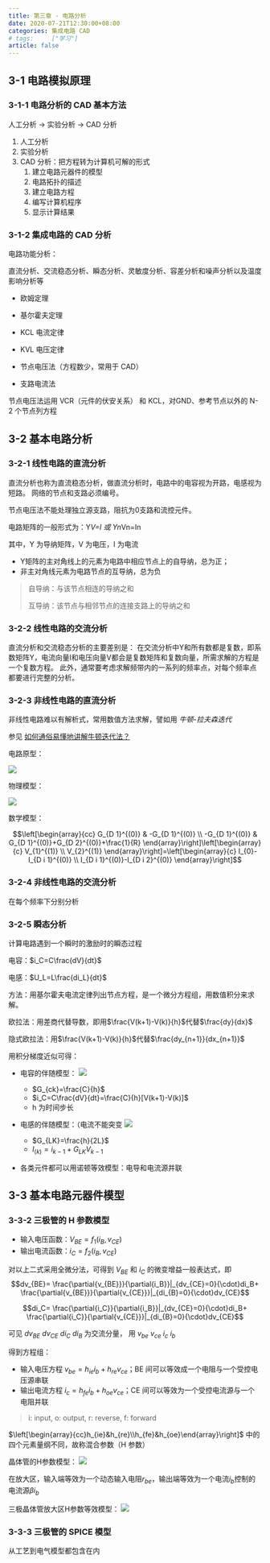 ```yaml
---
title: 第三章 - 电路分析
date: 2020-07-21T12:30:00+08:00
categories: 集成电路 CAD
# tags:		["学习"]
article: false
---
```


## 3-1 电路模拟原理

### 3-1-1 电路分析的 CAD 基本方法

人工分析 -> 实验分析 -> CAD 分析

1. 人工分析
2. 实验分析
3. CAD 分析：把方程转为计算机可解的形式
   1. 建立电路元器件的模型
   2. 电路拓扑的描述
   3. 建立电路方程
   4. 编写计算机程序
   5. 显示计算结果

### 3-1-2 集成电路的 CAD 分析

电路功能分析：

直流分析、交流稳态分析、瞬态分析、灵敏度分析、容差分析和噪声分析以及温度影响分析等

- 欧姆定理
- 基尔霍夫定理
- KCL 电流定律
- KVL 电压定律

- 节点电压法（方程数少，常用于 CAD）
- 支路电流法

节点电压法运用 VCR（元件的伏安关系） 和 KCL，对GND、参考节点以外的 N-2 个节点列方程

## 3-2 基本电路分析

### 3-2-1 线性电路的直流分析

直流分析也称为直流稳态分析，做直流分析时，电路中的电容视为开路，电感视为短路。
网络的节点和支路必须编号。

节点电压法不能处理独立源支路，阻抗为0支路和流控元件。

电路矩阵的一般形式为：Y*V=I 或 Yn*Vn=In

其中，Y 为导纳矩阵，V 为电压，I 为电流
- Y矩阵的主对角线上的元素为电路中相应节点上的自导纳，总为正；
- 非主对角线元素为电路节点的互导纳，总为负

> 自导纳：与该节点相连的导纳之和
> 
> 互导纳：该节点与相邻节点的连接支路上的导纳之和


### 3-2-2 线性电路的交流分析

直流分析和交流稳态分析的主要差别是：
在交流分析中Y和所有数都是复数，即系数矩阵Y，电流向量I和电压向量V都会是复数矩阵和复数向量，所需求解的方程是一个复数方程。
此外，通常要考虑求解频带内的一系列的频率点，对每个频率点都要进行完整的分析。

### 3-2-3 非线性电路的直流分析

非线性电路难以有解析式，常用数值方法求解，譬如用 *牛顿-拉夫森迭代* 

参见 [如何通俗易懂地讲解牛顿迭代法？](https://www.matongxue.com/madocs/205.html)

电路原型：

![](./cad-3/物理模型.png)

物理模型：

![](./cad-3/电路原型.png)

数学模型：

$$\left[\begin{array}{cc}
G_{D 1}^{(0)} & -G_{D 1}^{(0)} \\
-G_{D 1}^{(0)} & G_{D 1}^{(0)}+G_{D 2}^{(0)}+\frac{1}{R}
\end{array}\right]\left[\begin{array}{c}
V_{1}^{(1)} \\
V_{2}^{(1)}
\end{array}\right]=\left[\begin{array}{c}
I_{0}-I_{D i 1}^{(0)} \\
I_{D i 1}^{(0)}-I_{D i 2}^{(0)}
\end{array}\right]$$

### 3-2-4 非线性电路的交流分析

在每个频率下分别分析

### 3-2-5 瞬态分析

计算电路遇到一个瞬时的激励时的瞬态过程

电容：$i_C=C\frac{dV}{dt}$

电感：$U_L=L\frac{di_L}{dt}$

方法：用基尔霍夫电流定律列出节点方程，是一个微分方程组，用数值积分来求解。

欧拉法：用差商代替导数，即用$\frac{V(k+1)-V(k)}{h}$代替$\frac{dy}{dx}$

隐式欧拉法：用$\frac{V(k+1)-V(k)}{h}$代替$\frac{dy_{n+1}}{dx_{n+1}}$

用积分梯度近似可得：
- 电容的伴随模型：
![](./cad-3/电容伴随模型.png)

  - $G_{ck}=\frac{C}{h}$
  - $i_C=C\frac{dV}{dt}=\frac{C}{h}[V(k+1)-V(k)]$
  - h 为时间步长

- 电感的伴随模型：（电流不能突变
![](./cad-3/电感伴随模型.png)
  - $G_{LK}=\frac{h}{2L}$
  - $I_{(k)}=i_{k-1}+G_{LK}V_{k-1}$

- 各类元件都可以用诺顿等效模型：电导和电流源并联

## 3-3 基本电路元器件模型

### 3-3-2 三极管的 H 参数模型

- 输入电压函数：$V_{BE}=f_1(i_B,v_{CE})$
- 输出电流函数：$i_{C}=f_2(i_B,v_{CE})$

对以上二式采用全微分法，可得到 $V_{BE}$ 和 $i_C$ 的微变增益一般表达式，即
$$dv_{BE}=
\frac{\partial{v_{BE}}}{\partial{i_B}}|_{dv_{CE}=0}{\cdot}di_B+
\frac{\partial{v_{BE}}}{\partial{v_{CE}}}|_{di_{B}=0}{\cdot}dv_{CE}$$

$$di_C=
\frac{\partial{i_C}}{\partial{i_B}}|_{dv_{CE}=0}{\cdot}di_B+
\frac{\partial{i_C}}{\partial{v_{CE}}}|_{di_{B}=0}{\cdot}dv_{CE}$$

可见 $dv_{BE}$ $dv_{CE}$ $di_C$ $di_B$ 为交流分量，
用 $v_{be}$ $v_{ce}$ $i_c$ $i_b$

得到方程组：
- 输入电压方程 $v_{be}=h_{ie}i_b+h_{re}v_{ce}$；BE 间可以等效成一个电阻与一个受控电压源串联
- 输出电流方程 $i_c=h_{fe}i_b+h_{oe}v_{ce}$；CE 间可以等效为一个受控电流源与一个电阻并联

> i: input, o: output, r: reverse, f: forward

$\left[\begin{array}{cc}h_{ie}&h_{re}\\h_{fe}&h_{oe}\end{array}\right]$
中的四个元素量纲不同，故称混合参数（H 参数）

晶体管的H参数模型：
![](./cad-3/H参数模型.png)

在放大区，输入端等效为一个动态输入电阻$r_{be}$，输出端等效为一个电流$i_b$控制的电流源$\beta{i_b}$

三极晶体管放大区H参数等效模型：
![](./cad-3/三极晶体管放大区H参数等效模型.png)

### 3-3-3 三极管的 SPICE 模型

从工艺到电气模型都包含在内
